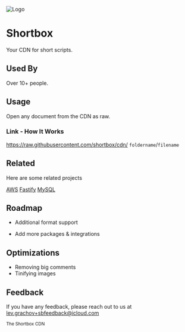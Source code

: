 
![Logo](https://i.postimg.cc/prZr9Gfx/shortbox.png)


# Shortbox

Your CDN for short scripts.

## Used By

Over 10+ people.

## Usage

Open any document from the CDN as raw.

### Link - How It Works

https://raw.githubusercontent.com/shortbox/cdn/ `foldername`/`filename`
## Related

Here are some related projects

[AWS](https://aws.amazon.com)
[Fastify](https://fastify.dev)
[MySQL](https://www.mysql.com)

## Roadmap

- Additional format support

- Add more packages & integrations


## Optimizations

- Removing big comments
- Tinifying images
## Feedback

If you have any feedback, please reach out to us at lev.grachov+sbfeedback@icloud.com

<sub>The Shortbox CDN<sub>
